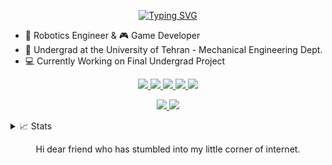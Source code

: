 <p align="center">
<a href="https://git.io/typing-svg"><img src="https://readme-typing-svg.demolab.com?font=Fira+Code&duration=1000&pause=1000&color=38C2FF&center=true&vCenter=true&random=false&width=435&lines=Arvin+Mohammadi;Robotics+Engineer+%26+Game+Developer" alt="Typing SVG" /></a>

- 🤖 Robotics Engineer & 🎮 Game Developer
- 📖 Undergrad at the University of Tehran - Mechanical Engineering Dept.
- 💻 Currently Working on Final Undergrad Project

<p align="center">
<a href="mailto:arvin.mohammadi@ut.ac.ir">
  <img src="https://img.shields.io/badge/-Email-red?style=flat-square&logo=gmail&logoColor=white">
</a>
<a href="https://www.linkedin.com/in/arvin-mohammadi/">
  <img src="https://img.shields.io/badge/-Linkedin-blue?style=flat-square&logo=linkedin">
</a>
<a href='https://scholar.google.com/citations?hl=en&user=he-M2gUAAAAJ'>
    <img src='https://img.shields.io/badge/Scholar-100000?style=flat&logo=GoogleScholar&logoColor=white&&color=0181FF'>
</a>
<a href='https://orcid.org/my-orcid?orcid=0000-0003-4533-463X'>
    <img src='https://img.shields.io/badge/orcid-badge?style=flat-square&logo=orcid&logoColor=rgb'>
</a>
<a href='https://www.researchgate.net/profile/Arvin-Mohammadi-3'>
    <img src='https://img.shields.io/badge/researchgate-badge?style=flat-square&logo=researchgate&logoColor=black&labelColor=white&color=black'>
</a>


<p align="center">
<a href="mailto:arvin1844m@gmail.com">
  <img src="https://img.shields.io/badge/-Email-red?style=flat-square&logo=gmail&logoColor=white">
</a>
<a href='https://medium.com/@arvin-mohammadi'>
    <img src='https://img.shields.io/badge/Medium-white?style=flat-square&logo=medium&logoColor=black'>
</a>

<details>
  <summary>📈 Stats</summary>
  <br>
  My Github Stats

  ![](http://github-profile-summary-cards.vercel.app/api/cards/profile-details?username=arthasmenethil-a&theme=dracula)
  ![](http://github-profile-summary-cards.vercel.app/api/cards/repos-per-language?username=arthasmenethil-a&theme=dracula) 
  ![](http://github-profile-summary-cards.vercel.app/api/cards/most-commit-language?username=arthasmenethil-a&theme=dracula)

</details>

<p align="center">
Hi dear friend who has stumbled into my little corner of internet. 
